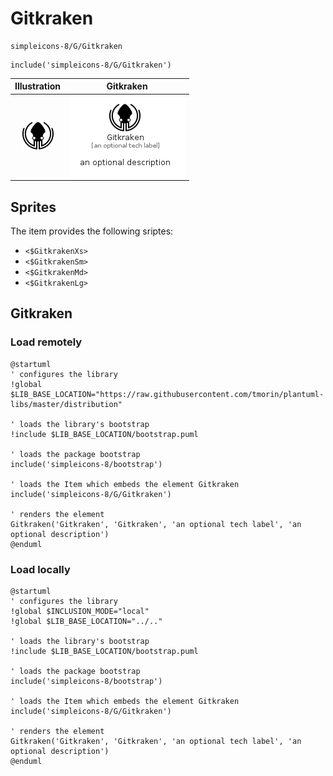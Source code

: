 # Gitkraken


```text
simpleicons-8/G/Gitkraken
```

```text
include('simpleicons-8/G/Gitkraken')
```



| Illustration | Gitkraken |
| :---: | :---: |
| ![illustration for Illustration](../../simpleicons-8/G/Gitkraken.png) | ![illustration for Gitkraken](../../simpleicons-8/G/Gitkraken.Local.png) |



## Sprites
The item provides the following sriptes:

- `<$GitkrakenXs>`
- `<$GitkrakenSm>`
- `<$GitkrakenMd>`
- `<$GitkrakenLg>`





## Gitkraken

### Load remotely
```plantuml
@startuml
' configures the library
!global $LIB_BASE_LOCATION="https://raw.githubusercontent.com/tmorin/plantuml-libs/master/distribution"

' loads the library's bootstrap
!include $LIB_BASE_LOCATION/bootstrap.puml

' loads the package bootstrap
include('simpleicons-8/bootstrap')

' loads the Item which embeds the element Gitkraken
include('simpleicons-8/G/Gitkraken')

' renders the element
Gitkraken('Gitkraken', 'Gitkraken', 'an optional tech label', 'an optional description')
@enduml
```

### Load locally
```plantuml
@startuml
' configures the library
!global $INCLUSION_MODE="local"
!global $LIB_BASE_LOCATION="../.."

' loads the library's bootstrap
!include $LIB_BASE_LOCATION/bootstrap.puml

' loads the package bootstrap
include('simpleicons-8/bootstrap')

' loads the Item which embeds the element Gitkraken
include('simpleicons-8/G/Gitkraken')

' renders the element
Gitkraken('Gitkraken', 'Gitkraken', 'an optional tech label', 'an optional description')
@enduml
```

